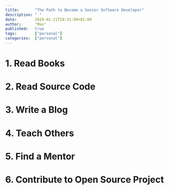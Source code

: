 ```yaml
---
title:       "The Path to Become a Senior Software Developer"
description: " "
date:        2019-01-21T20:31:00+01:00
author:      "Max"
published:   true
tags:        ["personal"]
categories:  ["personal"]
---
```


# 1. Read Books
# 2. Read Source Code
# 3. Write a Blog
# 4. Teach Others
# 5. Find a Mentor
# 6. Contribute to Open Source Project



